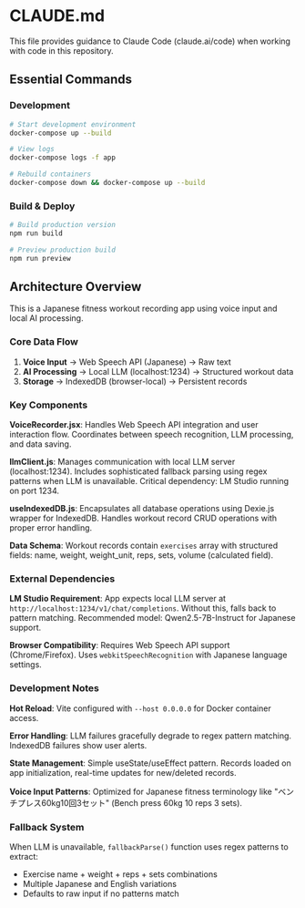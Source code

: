 # CLAUDE.md

This file provides guidance to Claude Code (claude.ai/code) when working with code in this repository.

## Essential Commands

### Development
```bash
# Start development environment
docker-compose up --build

# View logs
docker-compose logs -f app

# Rebuild containers
docker-compose down && docker-compose up --build
```

### Build & Deploy
```bash
# Build production version
npm run build

# Preview production build
npm run preview
```

## Architecture Overview

This is a Japanese fitness workout recording app using voice input and local AI processing.

### Core Data Flow
1. **Voice Input** → Web Speech API (Japanese) → Raw text
2. **AI Processing** → Local LLM (localhost:1234) → Structured workout data
3. **Storage** → IndexedDB (browser-local) → Persistent records

### Key Components

**VoiceRecorder.jsx**: Handles Web Speech API integration and user interaction flow. Coordinates between speech recognition, LLM processing, and data saving.

**llmClient.js**: Manages communication with local LLM server (localhost:1234). Includes sophisticated fallback parsing using regex patterns when LLM is unavailable. Critical dependency: LM Studio running on port 1234.

**useIndexedDB.js**: Encapsulates all database operations using Dexie.js wrapper for IndexedDB. Handles workout record CRUD operations with proper error handling.

**Data Schema**: Workout records contain `exercises` array with structured fields: name, weight, weight_unit, reps, sets, volume (calculated field).

### External Dependencies

**LM Studio Requirement**: App expects local LLM server at `http://localhost:1234/v1/chat/completions`. Without this, falls back to pattern matching. Recommended model: Qwen2.5-7B-Instruct for Japanese support.

**Browser Compatibility**: Requires Web Speech API support (Chrome/Firefox). Uses `webkitSpeechRecognition` with Japanese language settings.

### Development Notes

**Hot Reload**: Vite configured with `--host 0.0.0.0` for Docker container access.

**Error Handling**: LLM failures gracefully degrade to regex pattern matching. IndexedDB failures show user alerts.

**State Management**: Simple useState/useEffect pattern. Records loaded on app initialization, real-time updates for new/deleted records.

**Voice Input Patterns**: Optimized for Japanese fitness terminology like "ベンチプレス60kg10回3セット" (Bench press 60kg 10 reps 3 sets).

### Fallback System

When LLM is unavailable, `fallbackParse()` function uses regex patterns to extract:
- Exercise name + weight + reps + sets combinations
- Multiple Japanese and English variations
- Defaults to raw input if no patterns match